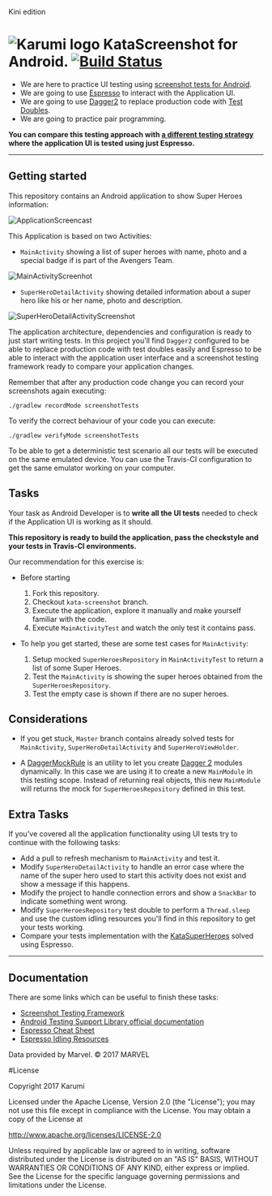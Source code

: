 Kini edition

![Karumi logo][karumilogo] KataScreenshot for Android. [![Build Status](https://travis-ci.org/Karumi/KataScreenshotAndroid.svg?branch=master)](https://travis-ci.org/Karumi/KataScreenshotAndroid)
============================

- We are here to practice UI testing using [screenshot tests for Android][screenshotFramework].
- We are going to use [Espresso][espresso] to interact with the Application UI.
- We are going to use [Dagger2][dagger2] to replace production code with [Test Doubles][testDoubles].
- We are going to practice pair programming.

**You can compare this testing approach with [a different testing strategy][kataSuperHeroesAndroid] where the application UI is tested using just Espresso.**

---

## Getting started

This repository contains an Android application to show Super Heroes information:

![ApplicationScreencast][applicationScreencast]

This Application is based on two Activities:

* ``MainActivity`` showing a list of super heroes with name, photo and a special badge if is part of the Avengers Team.

![MainActivityScreenhot][mainActivityScreenshot]

* ``SuperHeroDetailActivity`` showing detailed information about a super hero like his or her name, photo and description.

![SuperHeroDetailActivityScreenshot][superHeroDetailActivityScreenshot]


The application architecture, dependencies and configuration is ready to just start writing tests. In this project you'll find  ``Dagger2`` configured to be able to replace production code with test doubles easily and Espresso to be able to interact with the application user interface and a screenshot testing framework ready to compare your application changes.

Remember that after any production code change you can record your screenshots again executing:

```
./gradlew recordMode screenshotTests
```

To verify the correct behaviour of your code you can execute:

```
./gradlew verifyMode screenshotTests
```

To be able to get a deterministic test scenario all our tests will be executed on the same emulated device. You can use the Travis-CI configuration to get the same emulator working on your computer.


## Tasks

Your task as Android Developer is to **write all the UI tests** needed to check if the Application UI is working as it should. 

**This repository is ready to build the application, pass the checkstyle and your tests in Travis-CI environments.**


Our recommendation for this exercise is:

  * Before starting
    1. Fork this repository.
    2. Checkout `kata-screenshot` branch.
    3. Execute the application, explore it manually and make yourself familiar with the code.
    4. Execute `MainActivityTest` and watch the only test it contains pass.

  * To help you get started, these are some test cases for `MainActivity`:     
    1. Setup mocked `SuperHeroesRepository` in `MainActivityTest` to return a list of some Super Heroes.
    2. Test the ``MainActivity`` is showing the super heroes obtained from the ``SuperHeroesRepository``.
    3. Test the empty case is shown if there are no super heroes.

## Considerations

* If you get stuck, `Master` branch contains already solved tests for `MainActivity`, `SuperHeroDetailActivity` and `SuperHeroViewHolder`.

* A [DaggerMockRule][daggermock] is an utility to let you create [Dagger 2][dagger2] modules dynamically. In this case we are using it to create a new `MainModule` in this testing scope. Instead of returning real objects, this new `MainModule` will returns the mock for `SuperHeroesRepository` defined in this test.
  
## Extra Tasks

If you've covered all the application functionality using UI tests try to continue with the following tasks:

* Add a pull to refresh mechanism to ``MainActivity`` and test it.
* Modify ``SuperHeroDetailActivity`` to handle an error case where the name of the super hero used to start this activity does not exist and show a message if this happens.
* Modify the project to handle connection errors and show a ``SnackBar`` to indicate something went wrong.
* Modify ``SuperHeroesRepository`` test double to perform a ``Thread.sleep`` and use the custom idling resources you'll find in this repository to get your tests working.
* Compare your tests implementation with the [KataSuperHeroes](kataSuperHeroesAndroid) solved using Espresso.

---

## Documentation

There are some links which can be useful to finish these tasks:

* [Screenshot Testing Framework][screenshotFramework]
* [Android Testing Support Library official documentation][androidTestingDocumentation]
* [Espresso Cheat Sheet][espressoCheatSheet]
* [Espresso Idling Resources][espressoIdlingResources]

Data provided by Marvel. © 2017 MARVEL

#License

Copyright 2017 Karumi

Licensed under the Apache License, Version 2.0 (the "License");
you may not use this file except in compliance with the License.
You may obtain a copy of the License at

  http://www.apache.org/licenses/LICENSE-2.0

Unless required by applicable law or agreed to in writing, software
distributed under the License is distributed on an "AS IS" BASIS,
WITHOUT WARRANTIES OR CONDITIONS OF ANY KIND, either express or implied.
See the License for the specific language governing permissions and
limitations under the License.

[karumilogo]: https://cloud.githubusercontent.com/assets/858090/11626547/e5a1dc66-9ce3-11e5-908d-537e07e82090.png
[espresso]: https://google.github.io/android-testing-support-library/docs/
[dagger2]: http://google.github.io/dagger/
[screenshotFramework]: http://facebook.github.io/screenshot-tests-for-android/
[testDoubles]: http://www.martinfowler.com/bliki/TestDouble.html
[applicationScreencast]: ./art/ApplicationScreencast.gif
[mainActivityScreenshot]: ./art/MainActivityScreenshot.png
[superHeroDetailActivityScreenshot]: ./art/SuperHeroDetailActivityScreenshot.png
[androidTestingDocumentation]: https://google.github.io/android-testing-support-library
[espressoCheatSheet]: https://google.github.io/android-testing-support-library/docs/espresso/cheatsheet/index.html
[espressoIdlingResources]: http://dev.jimdo.com/2014/05/09/wait-for-it-a-deep-dive-into-espresso-s-idling-resources/
[espressoCustomMatchers]: http://blog.xebia.com/android-custom-matchers-in-espresso/
[findingUIViews]: http://www.adavis.info/2015/12/testing-tricks-2-finding-ui-views.html?utm_source=Android+Weekly&utm_campaign=9ed0cecaff-Android_Weekly_186&utm_medium=email&utm_term=0_4eb677ad19-9ed0cecaff-337845529
[toolbarMatcher]: http://blog.sqisland.com/2015/05/espresso-match-toolbar-title.html
[daggermock]: https://github.com/fabioCollini/DaggerMock
[kataSuperHeroesAndroid]: https://github.com/karumi/KataSuperHeroesAndroid

